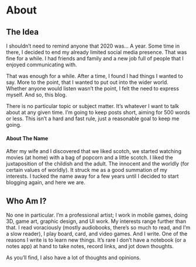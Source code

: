 # About

## The Idea

I shouldn’t need to remind anyone that 2020 was… A year. Some time in there, I decided to end my already limited social media presence. That was fine for a while. I had friends and family and a new job full of people that I enjoyed communicating with.

That was enough for a while. After a time, I found I had things I wanted to say. More to the point, that I wanted to put out into the wider world. Whether anyone would listen wasn’t the point, I felt the need to express myself. And so, this blog.

There is no particular topic or subject matter. It’s whatever I want to talk about at any given time. I’m going to keep posts short, aiming for 500 words or less. This isn’t a hard and fast rule, just a reasonable goal to keep me going.

#### About The Name

After my wife and I discovered that we liked scotch, we started watching movies (at home) with a bag of popcorn and a little scotch. I liked the juxtaposition of the childish and the adult. The innocent and the worldly (for certain values of worldly). It struck me as a good summation of my interests. I tucked the name away for a few years until I decided to start blogging again, and here we are.

## Who Am I?

No one in particular. I’m a professional artist; I work in mobile games, doing 3D, game art, graphic design, and UI work. My interests range further than that. I read voraciously (mostly audiobooks, there’s so much to read, and I’m a slow reader), I play board, card, and video games. And I write. One of the reasons I write is to learn new things. It’s rare I don’t have a notebook (or a notes app) at hand to take notes, record links, and jot down thoughts.

As you’ll find, I also have a lot of thoughts and opinions.
